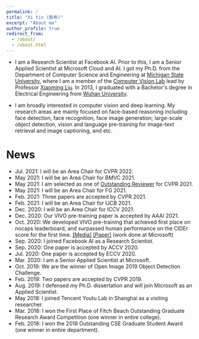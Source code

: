 ```yaml
---
permalink: /
title: "Xi Yin (殷希)"
excerpt: "About me"
author_profile: true
redirect_from: 
  - /about/
  - /about.html
---
```


* I am a Research Scientist at Facebook AI. Prior to this, I am a Senior Applied Scientist at Microsoft Cloud and AI. I got my Ph.D. from the Department of Computer Science and Engineering at [Michigan State University](https://msu.edu), where I am a member of the [Computer Vision Lab](http://cvlab.cse.msu.edu) lead by Professor [Xiaoming Liu](https://cse.msu.edu/~liuxm/index2.html). In 2013, I graduated with a Bachelor's degree in Electrical Engineering from [Wuhan University](https://en.whu.edu.cn).

* I am broadly interested in computer vision and deep learning. My research areas are mainly focused on face-based reasoning including face detection, face recognition, face image generation; large-scale object detection, vision and language pre-training for image-text retrieval and image captioning, and etc. 

News
======
* Jul. 2021: I will be an Area Chair for CVPR 2022. 
* May 2021: I will be an Area Chair for BMVC 2021. 
* May 2021: I am selected as one of [Outstanding Reviewer](http://cvpr2021.thecvf.com/node/184) for CVPR 2021. 
* May 2021: I will be an Area Chair for FG 2021.
* Feb. 2021: Three papers are accepted by CVPR 2021.
* Feb. 2021: I will be an Area Chair for IJCB 2021.
* Dec. 2020: I will be an Area Chair for ICCV 2021. 
* Dec. 2020: Our VIVO pre-training paper is accepted by AAAI 2021. 
* Oct. 2020: We developed VIVO pre-training that achieved first place on nocaps leaderboard, and surpassed human performance on the CIDEr score for the first time. [[Media]](https://blogs.microsoft.com/ai/azure-image-captioning/) [[Paper]](https://arxiv.org/pdf/2009.13682.pdf) (work done at Microsoft)
* Sep. 2020: I joined Facebook AI as a Research Scientist. 
* Sep. 2020: One paper is accepted by ACCV 2020. 
* Jul. 2020: One paper is accepted by ECCV 2020. 
* Mar. 2020: I am a Senior Applied Scientist at Microsoft.
* Oct. 2019: We are the winner of Open Image 2019 Object Detection Challenge. 
* Feb. 2019: Two papers are accepted by CVPR 2019. 
* Aug. 2019: I defensed my Ph.D. dissertation and will join Microsoft as an Applied Scientist. 
* May 2018: I joined Tencent Youtu Lab in Shanghai as a visiting researcher.
* Mar. 2018: I won the First Place of Fitch Beach Outstanding Graduate Research Award Competition (one winner in entire college).
* Feb. 2018: I won the 2018 Outstanding CSE Graduate Student Award (one winner in entire department).

